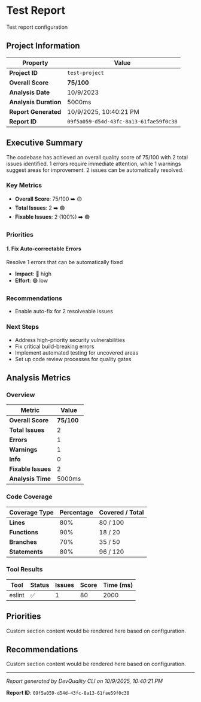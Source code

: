 # Test Report

Test report configuration

## Project Information

| Property | Value |
|----------|-------|
| **Project ID** | `test-project` |
| **Overall Score** | **75/100** |
| **Analysis Date** | 10/9/2023 |
| **Analysis Duration** | 5000ms |
| **Report Generated** | 10/9/2025, 10:40:21 PM |
| **Report ID** | `09f5a059-d54d-43fc-8a13-61fae59f0c38` |

## Executive Summary

The codebase has achieved an overall quality score of 75/100 with 2 total issues identified. 1 errors require immediate attention, while 1 warnings suggest areas for improvement. 2 issues can be automatically resolved.

### Key Metrics

- **Overall Score**: 75/100 ➡️ 🟡
- **Total Issues**: 2 ➡️ 🟢
- **Fixable Issues**: 2 (100%) ➡️ 🟢

### Priorities

#### 1. Fix Auto\-correctable Errors

Resolve 1 errors that can be automatically fixed

- **Impact**: 🔴 high
- **Effort**: 🟢 low

### Recommendations

- Enable auto\-fix for 2 resolveable issues

### Next Steps

- Address high\-priority security vulnerabilities
- Fix critical build\-breaking errors
- Implement automated testing for uncovered areas
- Set up code review processes for quality gates

## Analysis Metrics

### Overview

| Metric | Value |
|--------|-------|
| **Overall Score** | **75/100** |
| **Total Issues** | 2 |
| **Errors** | 1 |
| **Warnings** | 1 |
| **Info** | 0 |
| **Fixable Issues** | 2 |
| **Analysis Time** | 5000ms |

### Code Coverage

| Coverage Type | Percentage | Covered / Total |
|---------------|------------|-----------------|
| **Lines** | 80% | 80 / 100 |
| **Functions** | 90% | 18 / 20 |
| **Branches** | 70% | 35 / 50 |
| **Statements** | 80% | 96 / 120 |

### Tool Results

| Tool | Status | Issues | Score | Time (ms) |
|------|--------|--------|-------|-----------|
| eslint | ✅ | 1 | 80 | 2000 |

## Priorities

Custom section content would be rendered here based on configuration.

## Recommendations

Custom section content would be rendered here based on configuration.

---

*Report generated by DevQuality CLI on 10/9/2025, 10:40:21 PM*

**Report ID**: `09f5a059-d54d-43fc-8a13-61fae59f0c38`

